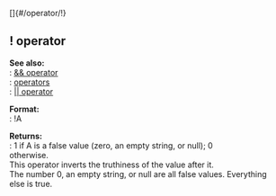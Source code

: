 []{#/operator/!}    
## ! operator    
**See also:**    
:   [&& operator](/ref/operator/&&/&&.md)    
:   [operators](/ref/operator/operator.md)    
:   [\|\| operator](/ref/operator/%7C%7C/%7C%7C.md)    
<!-- -->    
**Format:**    
:   !A    
<!-- -->    
**Returns:**    
:   1 if A is a false value (zero, an empty string, or null); 0    
    otherwise.    
This operator inverts the truthiness of the value after it.    
The number 0, an empty string, or null are all false values. Everything    
else is true.  